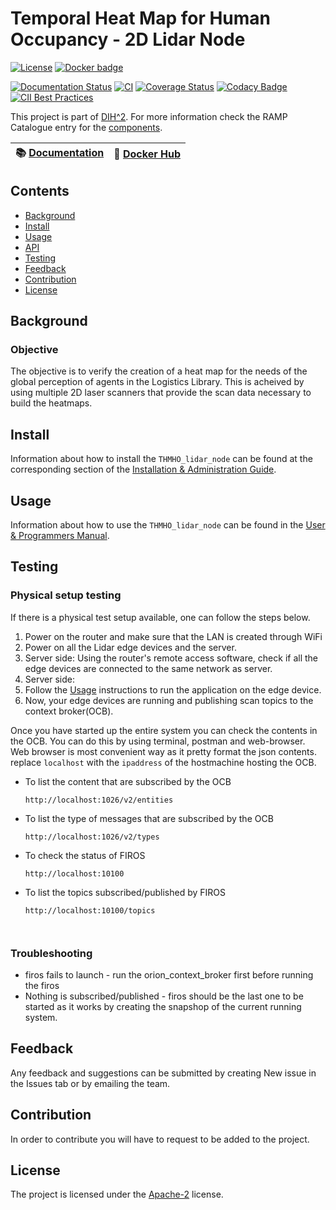 # Temporal Heat Map for Human Occupancy - 2D Lidar Node

[![License](https://img.shields.io/badge/License-Apache%202.0-blue.svg)](https://opensource.org/licenses/Apache-2.0)
[![Docker badge](https://img.shields.io/docker/pulls/ramp-eu/TTE.project1.svg)](https://hub.docker.com/r/<org>/<repo>/)
<br/>

[![Documentation Status](https://readthedocs.org/projects/tte-project1/badge/?version=latest)](https://tte-project1.readthedocs.io/en/latest/?badge=latest)
[![CI](https://github.com/ramp-eu/TTE.project1/workflows/CI/badge.svg)](https://github.com/ramp-eu/TTE.project1/actions?query=workflow%3ACI)
[![Coverage Status](https://coveralls.io/repos/github/ramp-eu/TTE.project1/badge.svg?branch=master)](https://coveralls.io/github/ramp-eu/TTE.project1?branch=master)
[![Codacy Badge](https://app.codacy.com/project/badge/Grade/fce8e4a4dfe140bb9963b88aaf1a2b03)](https://www.codacy.com/gh/ramp-eu/THMHO_lidar_node/dashboard?utm_source=github.com&amp;utm_medium=referral&amp;utm_content=ramp-eu/THMHO_lidar_node&amp;utm_campaign=Badge_Grade)
[![CII Best Practices](https://bestpractices.coreinfrastructure.org/projects/5132/badge)](https://bestpractices.coreinfrastructure.org/projects/5132)


This project is part of [DIH^2](http://www.dih-squared.eu/). For more information check the RAMP Catalogue entry for the
[components](https://github.com/xxx).

| :books: [Documentation](https://THMHO_lidar_node.readthedocs.io/en/latest/) | :whale: [Docker Hub](https://hub.docker.com/r/link-to-docker) |
| --------------------------------------------- | ------------------------------------------------------------- |


## Contents

-   [Background](#background)
-   [Install](#install)
-   [Usage](#usage)
-   [API](#api)
-   [Testing](#testing)
-   [Feedback](#feedback)
-   [Contribution](#contribution)
-   [License](#license)

## Background
### Objective
The objective is to verify the creation of a heat map for the needs of the global perception of agents in the Logistics Library. This is acheived by using multiple 2D laser scanners that provide the scan data necessary to build the heatmaps. 

## Install

Information about how to install the `THMHO_lidar_node` can be found at the corresponding section of the
[Installation & Administration Guide](docs/installationguide.md).

## Usage

Information about how to use the `THMHO_lidar_node` can be found in the [User & Programmers Manual](docs/usermanual.md).

## Testing

### Physical setup testing
If there is a physical test setup available, one can follow the steps below.
1. Power on the router and make sure that the LAN is created through WiFi
2. Power on all the Lidar edge devices and the server.
3. Server side: Using the router's remote access software, check if all the edge devices are connected to the same network as server. 
4. Server side: 
5. Follow the [Usage](docs/usermanual.md) instructions to run the application on the edge device.
6. Now, your edge devices are running and publishing scan topics to the context broker(OCB). 

Once you have started up the entire system you can check the contents in the OCB. You can do this by using terminal, postman and web-browser. Web browser is most convenient way as it pretty format the json contents. replace `localhost` with the `ipaddress` of the hostmachine hosting the OCB.

- To list the content that are subscribed by the OCB
    ```
    http://localhost:1026/v2/entities
    ```
- To list the type of messages that are subscribed by the OCB
    ```
    http://localhost:1026/v2/types
    ```
- To check the status of FIROS
    ```
    http://localhost:10100

- To list the topics subscribed/published by FIROS
    ```
    http://localhost:10100/topics



### Troubleshooting
- firos fails to launch - run the orion_context_broker first before running the firos
- Nothing is subscribed/published - firos should be the last one to be started as it works by creating the snapshop of the current running system.


## Feedback

Any feedback and suggestions can be submitted by creating New issue in the Issues tab or by emailing the team. 

## Contribution

In order to contribute you will have to request to be added to the project. 

## License

The project is licensed under the [Apache-2](https://opensource.org/licenses/Apache-2.0) license.
